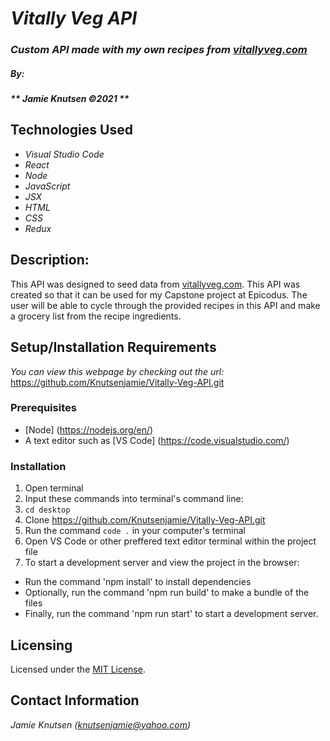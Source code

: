 # _Vitally Veg API_

### _Custom API made with my own recipes from [vitallyveg.com](https://vitallyveg.com)_

##### By:
#####  _** Jamie Knutsen ©2021 **_


## Technologies Used

* _Visual Studio Code_
* _React_ 
* _Node_
* _JavaScript_
* _JSX_
* _HTML_
* _CSS_ 
* _Redux_

## Description: 
This API was designed to seed data from [vitallyveg.com](https://vitallyveg.com). This API was created so that it can be used for my Capstone project at Epicodus. The user will be able to cycle through the provided recipes in this API and make a grocery list from the recipe ingredients. 

## Setup/Installation Requirements
_You can view this webpage by checking out the url:_
https://github.com/Knutsenjamie/Vitally-Veg-API.git

### Prerequisites
* [Node] (https://nodejs.org/en/)
* A text editor such as [VS Code] (https://code.visualstudio.com/)

### Installation
1. Open terminal
2. Input these commands into terminal's command line:
3. `cd desktop`
4. Clone https://github.com/Knutsenjamie/Vitally-Veg-API.git
5. Run the command `code .` in your computer's terminal
6. Open VS Code or other preffered text editor terminal within the project file
7. To start a development server and view the project in the browser:
  * Run the command 'npm install' to install dependencies
  * Optionally, run the command 'npm run build' to make a bundle of the files
  * Finally, run the command 'npm run start' to start a development server.

## Licensing

Licensed under the [MIT License](license).

## Contact Information

_Jamie Knutsen (knutsenjamie@yahoo.com)_